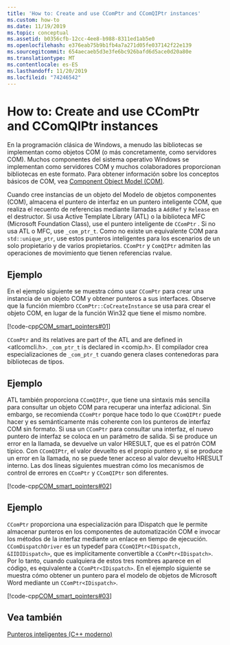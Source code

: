 ```yaml
---
title: 'How to: Create and use CComPtr and CComQIPtr instances'
ms.custom: how-to
ms.date: 11/19/2019
ms.topic: conceptual
ms.assetid: b0356cfb-12cc-4ee8-b988-8311ed1ab5e0
ms.openlocfilehash: e376eab75b9b1fb4a7a271d05fe037142f22e139
ms.sourcegitcommit: 654aecaeb5d3e3fe6bc926bafd6d5ace0d20a80e
ms.translationtype: MT
ms.contentlocale: es-ES
ms.lasthandoff: 11/20/2019
ms.locfileid: "74246542"
---
```

# <a name="how-to-create-and-use-ccomptr-and-ccomqiptr-instances"></a>How to: Create and use CComPtr and CComQIPtr instances

En la programación clásica de Windows, a menudo las bibliotecas se implementan como objetos COM (o más concretamente, como servidores COM). Muchos componentes del sistema operativo Windows se implementan como servidores COM y muchos colaboradores proporcionan bibliotecas en este formato. Para obtener información sobre los conceptos básicos de COM, vea [Component Object Model (COM)](/windows/win32/com/component-object-model--com--portal).

Cuando cree instancias de un objeto del Modelo de objetos componentes (COM), almacena el puntero de interfaz en un puntero inteligente COM, que realiza el recuento de referencias mediante llamadas a `AddRef` y `Release` en el destructor. Si usa Active Template Library (ATL) o la biblioteca MFC (Microsoft Foundation Class), use el puntero inteligente de `CComPtr` . Si no usa ATL o MFC, use `_com_ptr_t`. Como no existe un equivalente COM para `std::unique_ptr`, use estos punteros inteligentes para los escenarios de un solo propietario y de varios propietarios. `CComPtr` y `ComQIPtr` admiten las operaciones de movimiento que tienen referencias rvalue.

## <a name="example"></a>Ejemplo

En el ejemplo siguiente se muestra cómo usar `CComPtr` para crear una instancia de un objeto COM y obtener punteros a sus interfaces. Observe que la función miembro `CComPtr::CoCreateInstance` se usa para crear el objeto COM, en lugar de la función Win32 que tiene el mismo nombre.

[!code-cpp[COM_smart_pointers#01](../cpp/codesnippet/CPP/how-to-create-and-use-ccomptr-and-ccomqiptr-instances_1.cpp)]

`CComPtr` and its relatives are part of the ATL and are defined in \<atlcomcli.h>. `_com_ptr_t` is declared in \<comip.h>. El compilador crea especializaciones de `_com_ptr_t` cuando genera clases contenedoras para bibliotecas de tipos.

## <a name="example"></a>Ejemplo

ATL también proporciona `CComQIPtr`, que tiene una sintaxis más sencilla para consultar un objeto COM para recuperar una interfaz adicional. Sin embargo, se recomienda `CComPtr` porque hace todo lo que `CComQIPtr` puede hacer y es semánticamente más coherente con los punteros de interfaz COM sin formato. Si usa un `CComPtr` para consultar una interfaz, el nuevo puntero de interfaz se coloca en un parámetro de salida. Si se produce un error en la llamada, se devuelve un valor HRESULT, que es el patrón COM típico. Con `CComQIPtr`, el valor devuelto es el propio puntero y, si se produce un error en la llamada, no se puede tener acceso al valor devuelto HRESULT interno. Las dos líneas siguientes muestran cómo los mecanismos de control de errores en `CComPtr` y `CComQIPtr` son diferentes.

[!code-cpp[COM_smart_pointers#02](../cpp/codesnippet/CPP/how-to-create-and-use-ccomptr-and-ccomqiptr-instances_2.cpp)]

## <a name="example"></a>Ejemplo

`CComPtr` proporciona una especialización para IDispatch que le permite almacenar punteros en los componentes de automatización COM e invocar los métodos de la interfaz mediante un enlace en tiempo de ejecución. `CComDispatchDriver` es un typedef para `CComQIPtr<IDispatch, &IIDIDispatch>`, que es implícitamente convertible a `CComPtr<IDispatch>`. Por lo tanto, cuando cualquiera de estos tres nombres aparece en el código, es equivalente a `CComPtr<IDispatch>`. En el ejemplo siguiente se muestra cómo obtener un puntero para el modelo de objetos de Microsoft Word mediante un `CComPtr<IDispatch>`.

[!code-cpp[COM_smart_pointers#03](../cpp/codesnippet/CPP/how-to-create-and-use-ccomptr-and-ccomqiptr-instances_3.cpp)]

## <a name="see-also"></a>Vea también

[Punteros inteligentes (C++ moderno)](../cpp/smart-pointers-modern-cpp.md)
